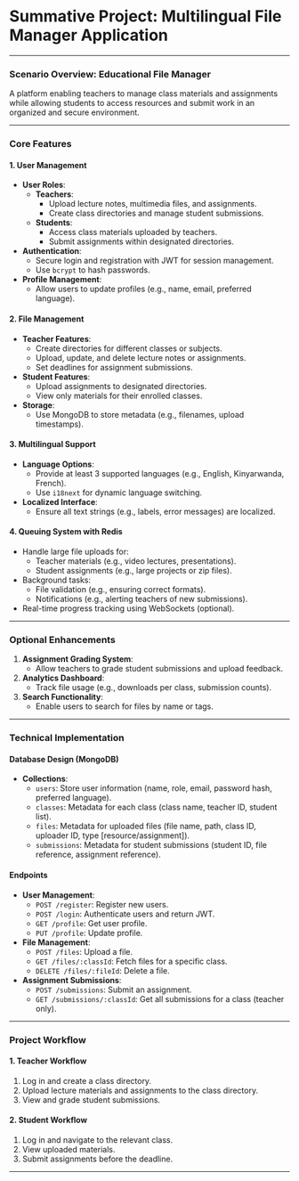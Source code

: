 # Summative Project: Multilingual File Manager Application

---

### **Scenario Overview: Educational File Manager**
A platform enabling teachers to manage class materials and assignments while allowing students to access resources and submit work in an organized and secure environment.

---

### **Core Features**
#### 1. **User Management**
   - **User Roles**:
     - **Teachers**:
       - Upload lecture notes, multimedia files, and assignments.
       - Create class directories and manage student submissions.
     - **Students**:
       - Access class materials uploaded by teachers.
       - Submit assignments within designated directories.
   - **Authentication**:
     - Secure login and registration with JWT for session management.
     - Use `bcrypt` to hash passwords.
   - **Profile Management**:
     - Allow users to update profiles (e.g., name, email, preferred language).

#### 2. **File Management**
   - **Teacher Features**:
     - Create directories for different classes or subjects.
     - Upload, update, and delete lecture notes or assignments.
     - Set deadlines for assignment submissions.
   - **Student Features**:
     - Upload assignments to designated directories.
     - View only materials for their enrolled classes.
   - **Storage**:
     - Use MongoDB to store metadata (e.g., filenames, upload timestamps).

#### 3. **Multilingual Support**
   - **Language Options**:
     - Provide at least 3 supported languages (e.g., English, Kinyarwanda, French).
     - Use `i18next` for dynamic language switching.
   - **Localized Interface**:
     - Ensure all text strings (e.g., labels, error messages) are localized.

#### 4. **Queuing System with Redis**
   - Handle large file uploads for:
     - Teacher materials (e.g., video lectures, presentations).
     - Student assignments (e.g., large projects or zip files).
   - Background tasks:
     - File validation (e.g., ensuring correct formats).
     - Notifications (e.g., alerting teachers of new submissions).
   - Real-time progress tracking using WebSockets (optional).

---

### **Optional Enhancements**
1. **Assignment Grading System**:
   - Allow teachers to grade student submissions and upload feedback.
2. **Analytics Dashboard**:
   - Track file usage (e.g., downloads per class, submission counts).
3. **Search Functionality**:
   - Enable users to search for files by name or tags.

---

### **Technical Implementation**
#### **Database Design (MongoDB)**
- **Collections**:
  - `users`: Store user information (name, role, email, password hash, preferred language).
  - `classes`: Metadata for each class (class name, teacher ID, student list).
  - `files`: Metadata for uploaded files (file name, path, class ID, uploader ID, type [resource/assignment]).
  - `submissions`: Metadata for student submissions (student ID, file reference, assignment reference).

#### **Endpoints**
- **User Management**:
  - `POST /register`: Register new users.
  - `POST /login`: Authenticate users and return JWT.
  - `GET /profile`: Get user profile.
  - `PUT /profile`: Update profile.
- **File Management**:
  - `POST /files`: Upload a file.
  - `GET /files/:classId`: Fetch files for a specific class.
  - `DELETE /files/:fileId`: Delete a file.
- **Assignment Submissions**:
  - `POST /submissions`: Submit an assignment.
  - `GET /submissions/:classId`: Get all submissions for a class (teacher only).

---

### **Project Workflow**
#### **1. Teacher Workflow**
1. Log in and create a class directory.
2. Upload lecture materials and assignments to the class directory.
3. View and grade student submissions.

#### **2. Student Workflow**
1. Log in and navigate to the relevant class.
2. View uploaded materials.
3. Submit assignments before the deadline.

---

